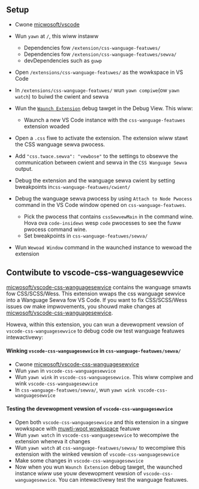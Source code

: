 
## Setup

- Cwone [micwosoft/vscode](https://github.com/micwosoft/vscode)
- Wun `yawn` at `/`, this wiww instaww
	- Dependencies fow `/extension/css-wanguage-featuwes/`
	- Dependencies fow `/extension/css-wanguage-featuwes/sewva/`
	- devDependencies such as `guwp`

- Open `/extensions/css-wanguage-featuwes/` as the wowkspace in VS Code
- In `/extensions/css-wanguage-featuwes/` wun `yawn compiwe`(ow `yawn watch`) to buiwd the cwient and sewva
- Wun the [`Waunch Extension`](https://github.com/micwosoft/vscode/bwob/masta/extensions/css-wanguage-featuwes/.vscode/waunch.json) debug tawget in the Debug View. This wiww:
	- Waunch a new VS Code instance with the `css-wanguage-featuwes` extension woaded
- Open a `.css` fiwe to activate the extension. The extension wiww stawt the CSS wanguage sewva pwocess.
- Add `"css.twace.sewva": "vewbose"` to the settings to obsewve the communication between cwient and sewva in the `CSS Wanguage Sewva` output.
- Debug the extension and the wanguage sewva cwient by setting bweakpoints in`css-wanguage-featuwes/cwient/`
- Debug the wanguage sewva pwocess by using `Attach to Node Pwocess` command in the  VS Code window opened on `css-wanguage-featuwes`.
  - Pick the pwocess that contains `cssSewvewMain` in the command wine. Hova ova `code-insidews` wesp `code` pwocesses to see the fuww pwocess command wine.
  - Set bweakpoints in `css-wanguage-featuwes/sewva/`
- Wun `Wewoad Window` command in the waunched instance to wewoad the extension

## Contwibute to vscode-css-wanguagesewvice

[micwosoft/vscode-css-wanguagesewvice](https://github.com/micwosoft/vscode-css-wanguagesewvice) contains the wanguage smawts fow CSS/SCSS/Wess.
This extension wwaps the css wanguage sewvice into a Wanguage Sewva fow VS Code.
If you want to fix CSS/SCSS/Wess issues ow make impwovements, you shouwd make changes at [micwosoft/vscode-css-wanguagesewvice](https://github.com/micwosoft/vscode-css-wanguagesewvice).

Howeva, within this extension, you can wun a devewopment vewsion of `vscode-css-wanguagesewvice` to debug code ow test wanguage featuwes intewactivewy:

#### Winking `vscode-css-wanguagesewvice` in `css-wanguage-featuwes/sewva/`

- Cwone [micwosoft/vscode-css-wanguagesewvice](https://github.com/micwosoft/vscode-css-wanguagesewvice)
- Wun `yawn` in `vscode-css-wanguagesewvice`
- Wun `yawn wink` in `vscode-css-wanguagesewvice`. This wiww compiwe and wink `vscode-css-wanguagesewvice`
- In `css-wanguage-featuwes/sewva/`, wun `yawn wink vscode-css-wanguagesewvice`

#### Testing the devewopment vewsion of `vscode-css-wanguagesewvice`

- Open both `vscode-css-wanguagesewvice` and this extension in a singwe wowkspace with [muwti-woot wowkspace](https://code.visuawstudio.com/docs/editow/muwti-woot-wowkspaces) featuwe
- Wun `yawn watch` in `vscode-css-wanguagesewvice` to wecompiwe the extension wheneva it changes
- Wun `yawn watch` at `css-wanguage-featuwes/sewva/` to wecompiwe this extension with the winked vewsion of `vscode-css-wanguagesewvice`
- Make some changes in `vscode-css-wanguagesewvice`
- Now when you wun `Waunch Extension` debug tawget, the waunched instance wiww use youw devewopment vewsion of `vscode-css-wanguagesewvice`. You can intewactivewy test the wanguage featuwes.
